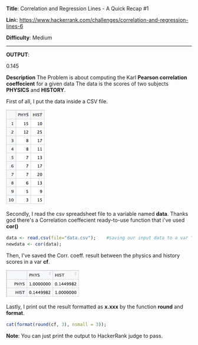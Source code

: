 **Title**: Correlation and Regression Lines - A Quick Recap #1

**Lin**k: https://www.hackerrank.com/challenges/correlation-and-regression-lines-6

**Difficulty**: Medium



-----------
**OUTPUT**:

0.145




**Description**
The Problem is about computing the Karl **Pearson correlation coeffecient** for a given data The data is the scores of two subjects **PHYSICS** and **HISTORY**.

First of all, I put the data inside a CSV file.

![The data table](data.jpg)

Secondly, I read the csv spreadsheet file to a variable named **data**. Thanks god there's a Correlation coeffecient ready-to-use function that i've used **cor()**

```r
data <- read.csv(file="data.csv");    #saving our input data to a var "data"
newdata <- cor(data);
```

Then, I've saved the Corr. coeff. result between the physics and history scores in a var **cf**.

![The data table](newdata.jpg)

Lastly, I print out the result formatted as **x.xxx** by the function **round** and **format**.

```r
cat(format(round(cf, 3), nsmall = 3));
```


**Note**: You can just print the output to HackerRank judge to pass. 
